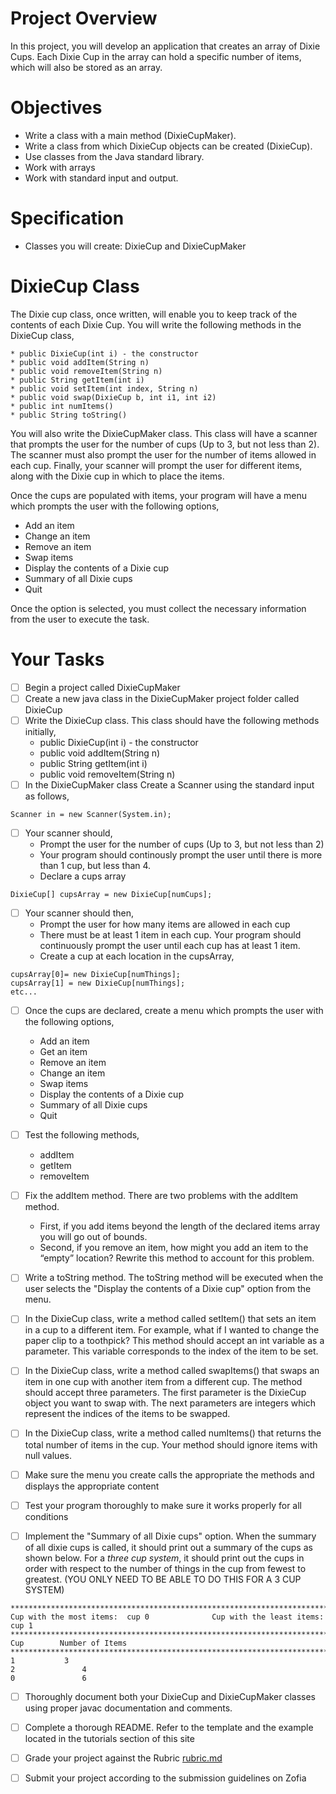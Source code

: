# Project Overview
In this project, you will develop an application that creates an array of Dixie Cups.  Each Dixie Cup in the array can hold a specific number of items, which will also be stored as an array.  

# Objectives

- Write a class with a main method (DixieCupMaker).
- Write a class from which DixieCup objects can be created (DixieCup).
- Use classes from the Java standard library.
- Work with arrays
- Work with standard input and output.

# Specification

- Classes you will create: DixieCup and DixieCupMaker

# DixieCup Class

The Dixie cup class, once written, will enable you to keep track of the contents of each Dixie Cup.  You will write the following methods in the DixieCup class, 

	* public DixieCup(int i) - the constructor
	* public void addItem(String n)
	* public void removeItem(String n)
	* public String getItem(int i)
	* public void setItem(int index, String n)
	* public void swap(DixieCup b, int i1, int i2)
	* public int numItems()
	* public String toString()

You will also write the DixieCupMaker class.  This class will have a scanner that prompts the user for the number of cups (Up to 3, but not less than 2).  The scanner must also prompt the user for the number of items allowed in each cup.  Finally, your scanner will prompt the user for different items, along with the Dixie cup in which to place the items.  

Once the cups are populated with items, your program will have a menu which prompts the user with the following options, 

- Add an item 
- Change an item
- Remove an item
- Swap items
- Display the contents of a Dixie cup
- Summary of all Dixie cups
- Quit

Once the option is selected, you must collect the necessary information from the user to execute the task.  

# Your Tasks

- [ ] Begin a project called DixieCupMaker
- [ ] Create a new java class in the DixieCupMaker project folder called DixieCup
- [ ] Write the DixieCup class. This class should have the following methods initially, 
	* public DixieCup(int i) - the constructor
	* public void addItem(String n)
	* public String getItem(int i)
	* public void removeItem(String n)
- [ ] In the DixieCupMaker class Create a Scanner using the standard input as follows, 

```
Scanner in = new Scanner(System.in);
``` 

- [ ] Your scanner should,
	* Prompt the user for the number of cups (Up to 3, but not less than 2)
	* Your program should continously prompt the user until there is more than 1 cup, but less than 4.
 	* Declare a cups array

```
DixieCup[] cupsArray = new DixieCup[numCups];
```

- [ ] Your scanner should then,
	* Prompt the user for how many items are allowed in each cup
	* There must be at least 1 item in each cup.  Your program should continuously prompt the user until each cup has at least 1 item.
	* Create a cup at each location in the cupsArray, 

```
cupsArray[0]= new DixieCup[numThings];
cupsArray[1] = new DixieCup[numThings];
etc...
```

- [ ] Once the cups are declared, create a menu which prompts the user with the following options, 

	* Add an item 
	* Get an item 
	* Remove an item
	* Change an item
	* Swap items
	* Display the contents of a Dixie cup
	* Summary of all Dixie cups
	* Quit

- [ ] Test the following methods, 
	* addItem
	* getItem
	* removeItem

- [ ] Fix the addItem method.  There are two problems with the addItem method.  
	* First, if you add items beyond the length of the declared items array you will go out of bounds. 
	* Second, if you remove an item, how might you add an item to the “empty” location? Rewrite this method to account for this problem.

- [ ] Write a toString method.  The toString method will be executed when the user selects the "Display the contents of a Dixie cup" option from the menu. 

- [ ] In the DixieCup class, write a method called setItem() that sets an item in a cup to a different item.  For example, what if I wanted to change the paper clip to a toothpick?  This method should accept an int variable as a parameter.  This variable corresponds to the index of the item to be set.   

- [ ] In the DixieCup class, write a method called swapItems() that swaps an item in one cup with another item from a different cup.  The method should accept three parameters.  The first parameter is the DixieCup object you want to swap with.  The next parameters are integers which represent the indices of the items to be swapped.  

- [ ] In the DixieCup class, write a method called numItems() that returns the total number of items in the cup.  Your method should ignore items with null values. 

- [ ] Make sure the menu you create calls the appropriate the methods and displays the appropriate content

- [ ] Test your program thoroughly to make sure it works properly for all conditions  

- [ ] Implement the "Summary of all Dixie cups" option.  When the summary of all dixie cups is called, it should print out a summary of the cups as shown below.  For a *three cup system*, it should print out the cups in order with respect to the number of things in the cup from fewest to greatest.  (YOU ONLY NEED TO BE ABLE TO DO THIS FOR A 3 CUP SYSTEM)

```
******************************************************************************
Cup with the most items:  cup 0              Cup with the least items: cup 1
******************************************************************************
Cup        Number of Items
******************************************************************************
1         	3
2               4
0               6

```
- [ ] Thoroughly document both your DixieCup and DixieCupMaker classes using proper javac documentation and comments. 

- [ ] Complete a thorough README. Refer to the template and the example located in the tutorials section of this site

- [ ] Grade your project against the Rubric [rubric.md](rubric.md)

- [ ] Submit your project according to the submission guidelines on Zofia




